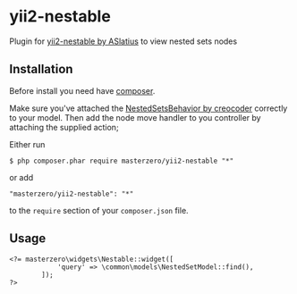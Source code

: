 # yii2-nestable
Plugin for [yii2-nestable by ASlatius](https://github.com/ASlatius/yii2-nestable) to view nested sets nodes

Installation
------------

Before install you need have [composer](http://getcomposer.org/download/).


Make sure you've attached the [NestedSetsBehavior by creocoder](https://github.com/creocoder/yii2-nested-sets) correctly to your model.
Then add the node move handler to you controller by attaching the supplied action;

Either run

```
$ php composer.phar require masterzero/yii2-nestable "*"
```

or add

```
"masterzero/yii2-nestable": "*"
```

to the ```require``` section of your `composer.json` file.

## Usage


```
<?= masterzero\widgets\Nestable::widget([
            'query' => \common\models\NestedSetModel::find(),
        ]);
?>
```
